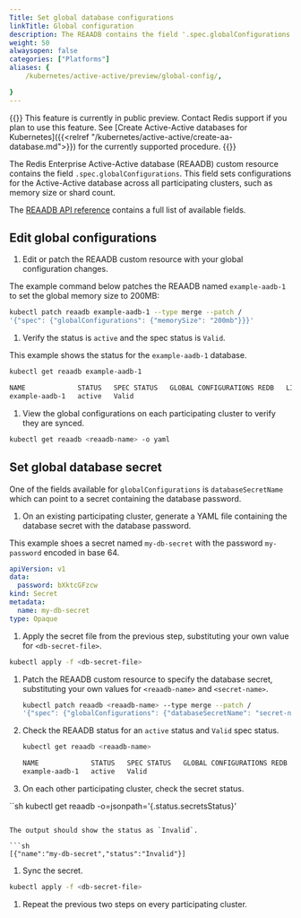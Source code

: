 ```yaml
---
Title: Set global database configurations
linkTitle: Global configuration
description: The REAADB contains the field '.spec.globalConfigurations' and through this the database configurations are set.
weight: 50
alwaysopen: false
categories: ["Platforms"]
aliases: {
    /kubernetes/active-active/preview/global-config/,

}
---
```


{{<banner-article bannerColor="#fff8dc">}}
This feature is currently in public preview. Contact Redis support if you plan to use this feature.
See [Create Active-Active databases for Kubernetes]({{<relref "/kubernetes/active-active/create-aa-database.md">}}) for the currently supported procedure.
{{</banner-article>}}

The Redis Enterprise Active-Active database (REAADB) custom resource contains the field `.spec.globalConfigurations`. This field sets configurations for the Active-Active database across all participating clusters, such as memory size or shard count.

The [REAADB API reference](https://github.com/RedisLabs/redis-enterprise-operator/blob/master/deploy/redis_enterprise_active_active_database_api.md) contains a full list of available fields.

## Edit global configurations

1. Edit or patch the REAADB custom resource with your global configuration changes.

  The example command below patches the REAADB named `example-aadb-1` to set the global memory size to 200MB:

  ```sh
  kubectl patch reaadb example-aadb-1 --type merge --patch /
  '{"spec": {"globalConfigurations": {"memorySize": "200mb"}}}'
  ```

1. Verify the status is `active` and the spec status is `Valid`.

  This example shows the status for the `example-aadb-1` database.

  ```sh
  kubectl get reaadb example-aadb-1

  NAME             STATUS   SPEC STATUS   GLOBAL CONFIGURATIONS REDB   LINKED REDBS
  example-aadb-1   active   Valid    
  ```

1. View the global configurations on each participating cluster to verify they are synced.

  ```sh
  kubectl get reaadb <reaadb-name> -o yaml
  ```

## Set global database secret

One of the fields available for `globalConfigurations` is `databaseSecretName` which can point to a secret containing the database password.



1. On an existing participating cluster, generate a YAML file containing the database secret with the database password.

  This example shoes a secret named `my-db-secret` with the password `my-password` encoded in base 64.

  ```yaml
  apiVersion: v1
  data:
    password: bXktcGFzcw
  kind: Secret
  metadata:
    name: my-db-secret
  type: Opaque
  ```

1. Apply the secret file from the previous step, substituting your own value for `<db-secret-file>`.

  ```sh
  kubectl apply -f <db-secret-file>
  ```

1. Patch the REAADB custom resource to specify the database secret, substituting your own values for `<reaadb-name>` and `<secret-name>`.

    ```sh
    kubectl patch reaadb <reaadb-name> --type merge --patch /
    '{"spec": {"globalConfigurations": {"databaseSecretName": "secret-name"}}}'
    ```

1. Check the REAADB status for an `active` status and `Valid` spec status.

    ```sh
    kubectl get reaadb <reaadb-name>

    NAME             STATUS   SPEC STATUS   GLOBAL CONFIGURATIONS REDB   LINKED REDBS
    example-aadb-1   active   Valid
    ```


1. On each other participating cluster, check the secret status.

  ``sh
  kubectl get reaadb <reaadb-name> -o=jsonpath='{.status.secretsStatus}'
  ```

  The output should show the status as `Invalid`.

  ```sh
  [{"name":"my-db-secret","status":"Invalid"}]
  ```

1. Sync the secret.

  ```sh
  kubectl apply -f <db-secret-file>
  ```

1. Repeat the previous two steps on every participating cluster.

